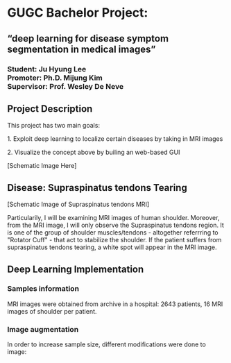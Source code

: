 # GUGC Bachelor Project:
<h2> “deep learning for disease symptom  segmentation in medical images” </h2>
<h3> 
  <b> Student: </b> Ju Hyung Lee <br/>
  <b> Promoter: </b> Ph.D. Mijung Kim <br/>
  <b> Supervisor: </b> Prof. Wesley De Neve <br/>
</h3>

<h2> Project Description </h2>
<p>
  This project has two main goals:
</p>
<p> 1. Exploit deep learning to localize certain diseases by taking in MRI images </p>
<p> 2. Visualize the concept above by builing an web-based GUI </p>

<p> [Schematic Image Here] </p>

<h2> Disease: Supraspinatus tendons Tearing </h2>

<p> [Schematic Image of Supraspinatus tendons MRI] </p>
<p> 
  Particularily, I will be examining MRI images of human shoulder. Moreover, from the MRI image, I will only 
  observe the Supraspinatus tendons region. It is one of the group of shoulder muscles/tendons - altogether
  referrring to "Rotator Cuff" - that act to stabilize the shoulder. If the patient suffers from supraspinatus 
  tendons tearing, a white spot will appear in the MRI image.
</p>

<h2> Deep Learning Implementation </h2>

<h3> Samples information </h3>
<p> MRI images were obtained from archive in a hospital: 2643 patients, 16 MRI images of shoulder per patient. </p>

<h3> Image augmentation </h3>
<p> In order to increase sample size, different modifications were done to image: </p>

 
  



